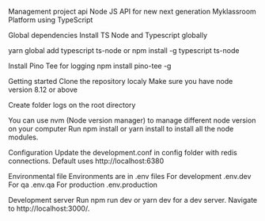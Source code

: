Management project api
Node JS API for new next generation Myklassroom Platform using TypeScript

Global dependencies
Install TS Node and Typescript globally

yarn global add typescript ts-node or npm install -g typescript ts-node

Install Pino Tee for logging npm install pino-tee -g

Getting started
Clone the repository localy Make sure you have node version 8.12 or above

Create folder logs on the root directory

You can use nvm (Node version manager) to manage different node version on your computer Run npm install or yarn install to install all the node modules.

Configuration
Update the development.conf in config folder with redis connections. Default uses http://localhost:6380

Environmental file
Environments are in .env files For development .env.dev For qa .env.qa For production .env.production

Development server
Run npm run dev or yarn dev for a dev server. Navigate to http://localhost:3000/.
